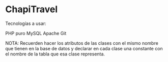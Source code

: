 ChapiTravel
===========

Tecnologías a usar:

PHP puro
MySQL
Apache
Git

NOTA: Recuerden hacer los atributos de las clases con el mismo nombre que tienen en la base de datos y declarar en cada clase una constante con el nombre de la tabla que esa clase representa.

